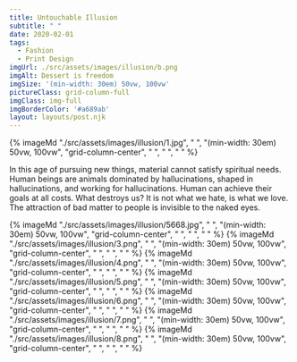 ```yaml
---
title: Untouchable Illusion
subtitle: " "
date: 2020-02-01
tags:
  - Fashion
  - Print Design
imgUrl: ./src/assets/images/illusion/b.png
imgAlt: Dessert is freedom
imgSize: '(min-width: 30em) 50vw, 100vw'
pictureClass: grid-column-full
imgClass: img-full
imgBorderColor: '#a689ab'
layout: layouts/post.njk
---
```


{% imageMd "./src/assets/images/illusion/1.jpg", " ", "(min-width: 30em) 50vw, 100vw", "grid-column-center", " ", " ", " " %}

In this age of pursuing new things, material cannot satisfy spiritual needs. Human beings are animals dominated by hallucinations, shaped in hallucinations, and working for hallucinations. Human can achieve their goals at all costs. What destroys us? It is not what we hate, is what we love. The attraction of bad matter to people is invisible to the naked eyes.

{% imageMd "./src/assets/images/illusion/5668.jpg", " ", "(min-width: 30em) 50vw, 100vw", "grid-column-center", " ", " ", " " %}
{% imageMd "./src/assets/images/illusion/3.png", " ", "(min-width: 30em) 50vw, 100vw", "grid-column-center", " ", " ", " " %}
{% imageMd "./src/assets/images/illusion/4.png", " ", "(min-width: 30em) 50vw, 100vw", "grid-column-center", " ", " ", " " %}
{% imageMd "./src/assets/images/illusion/5.png", " ", "(min-width: 30em) 50vw, 100vw", "grid-column-center", " ", " ", " " %}
{% imageMd "./src/assets/images/illusion/6.png", " ", "(min-width: 30em) 50vw, 100vw", "grid-column-center", " ", " ", " " %}
{% imageMd "./src/assets/images/illusion/7.png", " ", "(min-width: 30em) 50vw, 100vw", "grid-column-center", " ", " ", " " %}
{% imageMd "./src/assets/images/illusion/8.png", " ", "(min-width: 30em) 50vw, 100vw", "grid-column-center", " ", " ", " " %}
